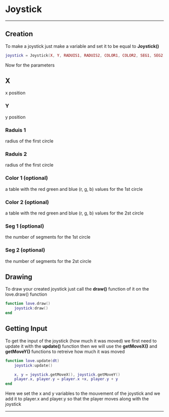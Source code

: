 # Joystick

---

## Creation

To make a joystick just make a variable and set it to be equal to __Joystick()__

```lua
joystick = Joystick(X, Y, RADUIS1, RADUIS2, COLOR1, COLOR2, SEG1, SEG2)
```

Now for the parameters

## X

x position

### Y

y position

### Raduis 1

radius of the first circle

### Raduis 2

radius of the first circle

### Color 1 (optional)

a table with the red green and blue (r, g, b) values for the 1st circle

### Color 2 (optional)

a table with the red green and blue (r, g, b) values for the 2st circle

### Seg 1 (optional)

the number of segments for the 1st circle

### Seg 2 (optional)

the number of segments for the 2st circle

## Drawing

To draw your created joystick just call the __draw()__ function of it on the love.draw() function 

```lua
function love.draw()
    joystick:draw()
end
```

## Getting Input

To get the input of the joystick (how much it was moved) we first need to update it with the __update()__ function then we will use the __getMoveX()__ and __getMoveY()__ functions to retreive how much it was moved

```lua
function love.update(dt)
    joystick:update()

    x, y = joystick.getMoveX(), joystick.getMoveY()
    player.x, player.y = player.x +x, player.y + y
end
```

Here we set the x and y variables to the mouvement of the joystick and we add it to player.x and player.y so that the player moves along with the joystick

---
